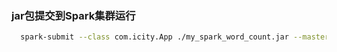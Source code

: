 ### jar包提交到Spark集群运行

```bash
  spark-submit --class com.icity.App ./my_spark_word_count.jar --master=spark://172.22.16.***:7077
```
